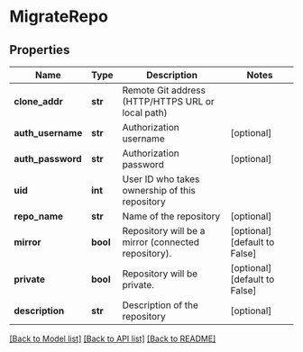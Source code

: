 # MigrateRepo

## Properties
Name | Type | Description | Notes
------------ | ------------- | ------------- | -------------
**clone_addr** | **str** | Remote Git address (HTTP/HTTPS URL or local path) | 
**auth_username** | **str** | Authorization username | [optional] 
**auth_password** | **str** | Authorization password | [optional] 
**uid** | **int** | User ID who takes ownership of this repository | 
**repo_name** | **str** | Name of the repository | [optional] 
**mirror** | **bool** | Repository will be a mirror (connected repository). | [optional] [default to False]
**private** | **bool** | Repository will be private. | [optional] [default to False]
**description** | **str** | Description of the repository | [optional] 

[[Back to Model list]](../README.md#documentation-for-models) [[Back to API list]](../README.md#documentation-for-api-endpoints) [[Back to README]](../README.md)

